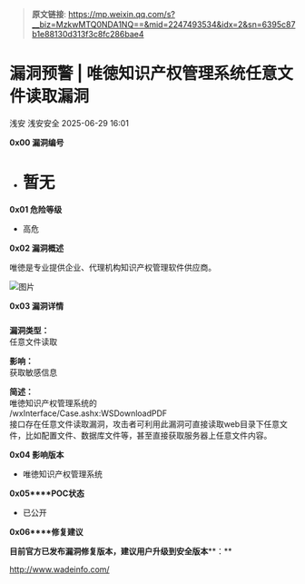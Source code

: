 > **原文链接**: https://mp.weixin.qq.com/s?__biz=MzkwMTQ0NDA1NQ==&mid=2247493534&idx=2&sn=6395c87b1e88130d313f3c8fc286bae4

#  漏洞预警 | 唯徳知识产权管理系统任意文件读取漏洞  
浅安  浅安安全   2025-06-29 16:01  
  
**0x00 漏洞编号**  
- # 暂无  
  
**0x01 危险等级**  
- 高危  
  
**0x02 漏洞概述**  
  
唯徳是专业提供企业、代理机构知识产权管理软件供应商。  
  
![图片](https://mmbiz.qpic.cn/sz_mmbiz_png/7stTqD182SVK4xQb2ufvg2EXDtgjwmkJCmy2O1mLhRuvQffXOML9FqKxwzjU4QtPrlVbaEe6YJsCfvVJVOYUMQ/640?wx_fmt=png&from=appmsg&tp=webp&wxfrom=5&wx_lazy=1 "")  
  
**0x03 漏洞详情**  
###   
  
**漏洞类型：**  
任意文件读取  
  
**影响：**  
获取敏感信息  
  
  
  
  
**简述：**  
唯徳知识产权管理系统的  
/wxInterface/Case.ashx:WSDownloadPDF  
接口存在任意文件读取漏洞，攻击者可利用此漏洞可直接读取web目录下任意文件，比如配置文件、数据库文件等，甚至直接获取服务器上任意文件内容。  
  
**0x04 影响版本**  
- 唯徳知识产权管理系统  
  
**0x05****POC状态**  
- 已公开  
  
**0x06****修复建议**  
  
**目前官方已发布漏洞修复版本，建议用户升级到安全版本****：**  
  
http://www.wadeinfo.com/  
  
  
  
